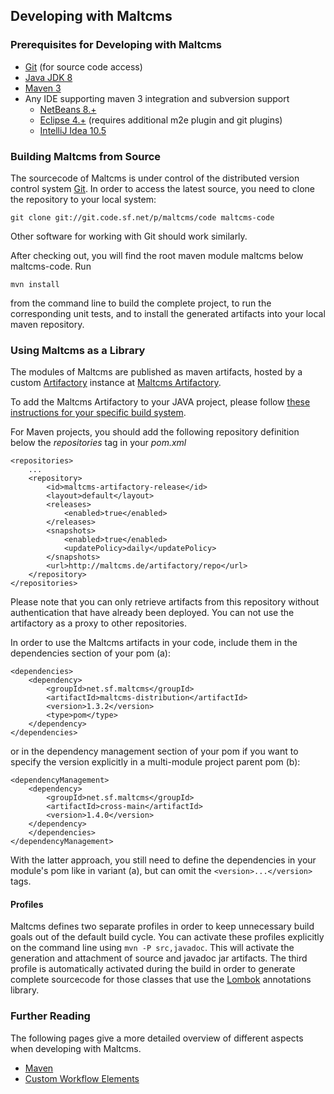 ## Developing with Maltcms

### Prerequisites for Developing with Maltcms

- [Git](http://git-scm.com) (for source code access)
- [Java JDK 8](http://www.oracle.com/technetwork/java/javase/downloads/index.html)
- [Maven 3](http://maven.apache.org/download.html)
- Any IDE supporting maven 3 integration and subversion support
    - [NetBeans 8.+](http://netbeans.org/)
    - [Eclipse 4.+](http://eclipse.org/)
    (requires additional m2e plugin and 
     git plugins)
    - [IntelliJ Idea 10.5](http://www.jetbrains.com/idea/)


### Building Maltcms from Source 

The sourcecode of Maltcms is under control of the distributed version control system [Git](http://git-scm.com/).
In order to access the latest source, you need to clone the repository to your local system:

    
    git clone git://git.code.sf.net/p/maltcms/code maltcms-code
    

Other software for working with Git should work similarly. 

After checking out, you will find the root maven module maltcms below maltcms-code. 
Run

    
    mvn install
    

from the command line to build the complete project, to run the corresponding unit tests, and to install 
the generated artifacts into your local maven repository.

### Using Maltcms as a Library

The modules of Maltcms are published as maven artifacts, hosted 
by a custom [Artifactory](http://www.jfrog.com/home/v_artifactory_opensource_overview) instance
at [Maltcms Artifactory](http://maltcms.de/artifactory).

To add the Maltcms Artifactory to your JAVA project, please follow [these instructions for your 
specific build system](http://maltcms.de/artifactory/webapp/mavensettings.html).

For Maven projects, you should add the following repository definition below the _repositories_ tag 
in your _pom.xml_

    <repositories>
        ...
        <repository>
            <id>maltcms-artifactory-release</id>
            <layout>default</layout>
            <releases>
                <enabled>true</enabled>
            </releases>
            <snapshots>
                <enabled>true</enabled>
                <updatePolicy>daily</updatePolicy>
            </snapshots>
            <url>http://maltcms.de/artifactory/repo</url>
        </repository>
    </repositories>

Please note that you can only retrieve artifacts from this repository without authentication that have 
already been deployed. You can not use the artifactory as a proxy to other repositories.

In order to use the Maltcms artifacts in your code, include them in the dependencies section of your pom (a):

    <dependencies>
        <dependency>
            <groupId>net.sf.maltcms</groupId>
            <artifactId>maltcms-distribution</artifactId>
            <version>1.3.2</version>
            <type>pom</type>
        </dependency>
    </dependencies>

or in the dependency management section of your pom if you want to specify the version explicitly in a multi-module project parent pom (b):

    <dependencyManagement>
        <dependency>
            <groupId>net.sf.maltcms</groupId>
            <artifactId>cross-main</artifactId>
            <version>1.4.0</version>
        </dependency>
        </dependencies>
    </dependencyManagement>

With the latter approach, you still need to define the dependencies in your module's pom like in variant (a), but can omit the ``<version>...</version>`` tags.

#### Profiles

Maltcms defines two separate profiles in order to keep unnecessary build goals out of the default build cycle. You can activate these profiles explicitly on the command 
line using ``mvn -P src,javadoc``. This will activate the generation and attachment of source and javadoc jar artifacts. The third profile is automatically activated during 
the build in order to generate complete sourcecode for those classes that use the [Lombok](http://projectlombok.org) annotations library.

<h3>Further Reading</h3>
The following pages give a more detailed overview of different aspects when developing 
with Maltcms.

- [Maven](./maven.html)
- [Custom Workflow Elements](./customWorkflowElements.html)
